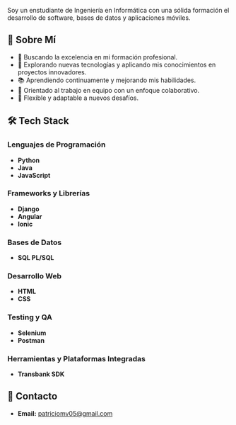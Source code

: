 Soy un enstudiante de Ingeniería en Informática con una sólida formación el desarrollo de software, bases de datos y aplicaciones móviles.

## 🚀 Sobre Mí
- 💼 Buscando la excelencia en mi formación profesional.
- 🌟 Explorando nuevas tecnologías y aplicando mis conocimientos en proyectos innovadores.
- 📚 Aprendiendo continuamente y mejorando mis habilidades.
- 🤝 Orientado al trabajo en equipo con un enfoque colaborativo.
- 📅 Flexible y adaptable a nuevos desafíos.

## 🛠️ Tech Stack

### Lenguajes de Programación
- **Python**
- **Java**
- **JavaScript**

### Frameworks y Librerías
- **Django**
- **Angular**
- **Ionic**

### Bases de Datos
- **SQL PL/SQL**

### Desarrollo Web
- **HTML**
- **CSS**

### Testing y QA
- **Selenium**
- **Postman**

### Herramientas y Plataformas Integradas
- **Transbank SDK**

## 📧 Contacto
- **Email:** patriciomv05@gmail.com
